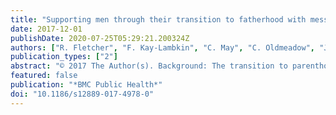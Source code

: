 ```yaml
---
title: "Supporting men through their transition to fatherhood with messages delivered to their smartphones: A feasibility study of SMS4dads"
date: 2017-12-01
publishDate: 2020-07-25T05:29:21.200324Z
authors: ["R. Fletcher", "F. Kay-Lambkin", "C. May", "C. Oldmeadow", "J. Attia", "L. Leigh"]
publication_types: ["2"]
abstract: "© 2017 The Author(s). Background: The transition to parenthood can be a challenging time, in which both mothers and fathers experience increased risk of distress and depression. Mothers are more likely than fathers to engage with services and have their mental health monitored and attended to during the perinatal period. The present study aimed to explore whether smartphone technology could be used to address fathers' needs across their transition to fatherhood. Methods: A corpus of messages, including linked information and mood tracking software, was designed to support and enhance paternal relationships with their babies, their partners and themselves across the perinatal period. Messages were sent to project participants (N = 520) from 12-weeks' gestation to 24-weeks after birth. Results: Of those fathers enrolled (N = 520), 21.5% scored textgreater13 on K6 and completion rate (85%) was similar between these and other fathers. Most fathers (63.1%) clicked at least one link and responses were received for 20.5% of mood tracker questions. The probability of reporting worse mood scores decreased over time. Fathers completing post study surveys (N = 101) reported that messages helped them in their experience of becoming a new dad (92.8%), as well as helping them develop a strong relationship with their new child (54.9%), and in their relationship with their partner (79%). Conclusions: The present study has demonstrated that it is both feasible and acceptable to support new fathers with SMS4dads, a relationship-focused messaging system designed to be delivered to smartphones across fathers' transition to parenthood."
featured: false
publication: "*BMC Public Health*"
doi: "10.1186/s12889-017-4978-0"
---
```


